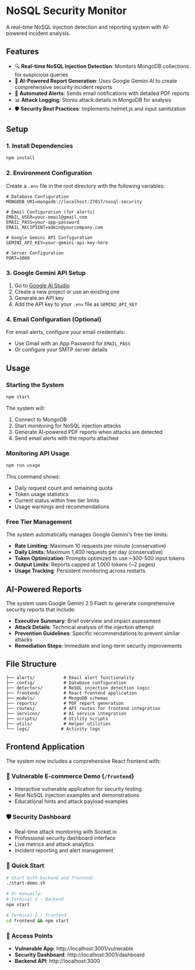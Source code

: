 # NoSQL Security Monitor

A real-time NoSQL injection detection and reporting system with AI-powered incident analysis.

## Features

- 🔍 **Real-time NoSQL Injection Detection**: Monitors MongoDB collections for suspicious queries
- 🤖 **AI-Powered Report Generation**: Uses Google Gemini AI to create comprehensive security incident reports
- 📧 **Automated Alerts**: Sends email notifications with detailed PDF reports
- 📊 **Attack Logging**: Stores attack details in MongoDB for analysis
- 🛡️ **Security Best Practices**: Implements helmet.js and input sanitization

## Setup

### 1. Install Dependencies
```bash
npm install
```

### 2. Environment Configuration
Create a `.env` file in the root directory with the following variables:

```env
# Database Configuration
MONGODB_URI=mongodb://localhost:27017/nosql-security

# Email Configuration (for alerts)
EMAIL_USER=your-email@gmail.com
EMAIL_PASS=your-app-password
EMAIL_RECIPIENT=admin@yourcompany.com

# Google Gemini API Configuration
GEMINI_API_KEY=your-gemini-api-key-here

# Server Configuration
PORT=3000
```

### 3. Google Gemini API Setup
1. Go to [Google AI Studio](https://aistudio.google.com/)
2. Create a new project or use an existing one
3. Generate an API key
4. Add the API key to your `.env` file as `GEMINI_API_KEY`

### 4. Email Configuration (Optional)
For email alerts, configure your email credentials:
- Use Gmail with an App Password for `EMAIL_PASS`
- Or configure your SMTP server details

## Usage

### Starting the System
```bash
npm start
```

The system will:
1. Connect to MongoDB
2. Start monitoring for NoSQL injection attacks
3. Generate AI-powered PDF reports when attacks are detected
4. Send email alerts with the reports attached

### Monitoring API Usage
```bash
npm run usage
```

This command shows:
- Daily request count and remaining quota
- Token usage statistics
- Current status within free tier limits
- Usage warnings and recommendations

### Free Tier Management
The system automatically manages Google Gemini's free tier limits:
- **Rate Limiting**: Maximum 10 requests per minute (conservative)
- **Daily Limits**: Maximum 1,400 requests per day (conservative)
- **Token Optimization**: Prompts optimized to use ~300-500 input tokens
- **Output Limits**: Reports capped at 1,000 tokens (~2 pages)
- **Usage Tracking**: Persistent monitoring across restarts

## AI-Powered Reports

The system uses Google Gemini 2.5 Flash to generate comprehensive security reports that include:

- **Executive Summary**: Brief overview and impact assessment
- **Attack Details**: Technical analysis of the injection attempt
- **Prevention Guidelines**: Specific recommendations to prevent similar attacks
- **Remediation Steps**: Immediate and long-term security improvements

## File Structure

```
├── alerts/           # Email alert functionality
├── config/           # Database configuration
├── detectors/        # NoSQL injection detection logic
├── frontend/         # React frontend application
├── models/           # MongoDB schemas
├── reports/          # PDF report generation
├── routes/           # API routes for frontend integration
├── services/         # AI service integration
├── scripts/          # Utility scripts
├── utils/            # Helper utilities
└── logs/            # Activity logs
```

## Frontend Application

The system now includes a comprehensive React frontend with:

### 🛒 **Vulnerable E-commerce Demo** (`/frontend`)
- Interactive vulnerable application for security testing
- Real NoSQL injection examples and demonstrations
- Educational hints and attack payload examples

### 🛡️ **Security Dashboard**
- Real-time attack monitoring with Socket.io
- Professional security dashboard interface
- Live metrics and attack analytics
- Incident reporting and alert management

### 🚀 **Quick Start**
```bash
# Start both backend and frontend
./start-demo.sh

# Or manually:
# Terminal 1 - Backend
npm start

# Terminal 2 - Frontend
cd frontend && npm start
```

### 📍 **Access Points**
- **Vulnerable App**: http://localhost:3001/vulnerable
- **Security Dashboard**: http://localhost:3001/dashboard
- **Backend API**: http://localhost:3000
